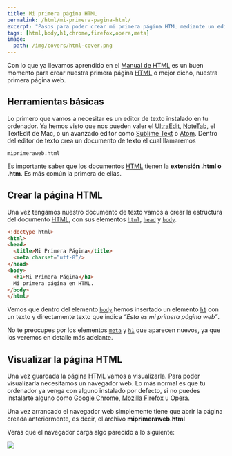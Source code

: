 ```yaml
---
title: Mi primera página HTML
permalink: /html/mi-primera-pagina-html/
excerpt: "Pasos para poder crear mi primera página HTML mediante un editor de texto y poder visualizarla en un navegador web"
tags: [html,body,h1,chrome,firefox,opera,meta]
image:
  path: /img/covers/html-cover.png
---
```


Con lo que ya llevamos aprendido en el [Manual de HTML](https://www.manualweb.net/html/) es un buen momento para crear nuestra primera página [HTML](https://www.manualweb.net/html/) o mejor dicho, nuestra primera página web.


## Herramientas básicas


Lo primero que vamos a necesitar es un editor de texto instalado en tu ordenador. Ya hemos visto que nos pueden valer el [UltraEdit](http://www.idmcomp.com/), [NoteTab](http://www.notetab.com/), el TextEdit de Mac, o un avanzado editor como [Sublime Text](http://www.sublimetext.com/) o [Atom](https://atom.io/). Dentro del editor de texto crea un documento de texto el cual llamaremos


```shell
miprimeraweb.html
```


Es importante saber que los documentos [HTML](https://www.manualweb.net/html/) tienen la **extensión .html o .htm**. Es más común la primera de ellas.


## Crear la página HTML


Una vez tengamos nuestro documento de texto vamos a crear la estructura del documento [HTML](https://www.manualweb.net/html/), con sus elementos [`html`](https://w3api.com/HTML/html/), [`head`](https://w3api.com/HTML/head/) y [`body`](https://w3api.com/HTML/body/).


```html
<!doctype html>
<html>
<head>
  <title>Mi Primera Página</title>
  <meta charset=”utf-8”/>
</head>
<body>
  <h1>Mi Primera Página</h1>
  Mi primera página en HTML.
</body>
</html>
```


Vemos que dentro del elemento [`body`](https://w3api.com/HTML/body/) hemos insertado un elemento [`h1`](https://w3api.com/HTML/h1/) con un texto y directamente texto que indica _“Esta es mi primera página web”_.


No te preocupes por los elementos [`meta`](https://w3api.com/HTML/meta/) y [`h1`](https://w3api.com/HTML/h1/) que aparecen nuevos, ya que los veremos en detalle más adelante.


## Visualizar la página HTML


Una vez guardada la página [HTML](https://www.manualweb.net/html/) vamos a visualizarla. Para poder visualizarla necesitamos un navegador web. Lo más normal es que tu ordenador ya venga con alguno instalado por defecto, si no puedes instalarte alguno como [Google Chrome](https://www.google.com/chrome/browser/desktop/index.html), [Mozilla Firefox](https://www.mozilla.org/es-ES/firefox/new/) u [Opera](http://www.opera.com/).


Una vez arrancado el navegador web simplemente tiene que abrir la página creada anteriormente, es decir, el archivo **miprimeraweb.html**


Verás que el navegador carga algo parecido a lo siguiente:


![](https://prod-files-secure.s3.us-west-2.amazonaws.com/b44a5280-94c4-4879-b28a-2a22c936909b/538505e0-6bdf-49b9-8b24-50ef4a60a1d8/Untitled.png?X-Amz-Algorithm=AWS4-HMAC-SHA256&X-Amz-Content-Sha256=UNSIGNED-PAYLOAD&X-Amz-Credential=AKIAT73L2G45HZZMZUHI%2F20231220%2Fus-west-2%2Fs3%2Faws4_request&X-Amz-Date=20231220T040923Z&X-Amz-Expires=3600&X-Amz-Signature=382ad50127a687b53a6fd92a98eb9fe634233ffe52f376705d5694a47ce2ff4e&X-Amz-SignedHeaders=host&x-id=GetObject)

